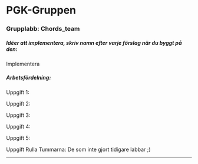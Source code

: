 PGK-Gruppen
====================

### Grupplabb: Chords_team

##### Idéer att implementera, skriv namn efter varje förslag när du byggt på den:


Implementera

##### Arbetsfördelning:

Uppgift 1:      

Uppgift 2:      

Uppgift 3:      

Uppgift 4:      

Uppgift 5: 

Uppgift Rulla Tummarna: De som inte gjort tidigare labbar ;)
___
